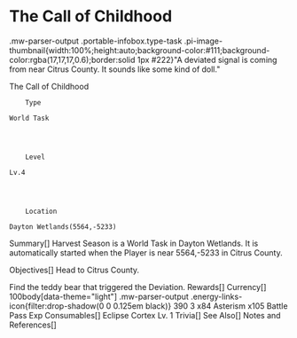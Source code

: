 # The Call of Childhood

.mw-parser-output .portable-infobox.type-task .pi-image-thumbnail{width:100%;height:auto;background-color:#111;background-color:rgba(17,17,17,0.6);border:solid 1px #222}"A deviated signal is coming from near Citrus County. It sounds like some kind of doll."

The Call of Childhood

	

	
		Type
	
	World Task



	
		Level
	
	Lv.4



	
		Location
	
	Dayton Wetlands(5564,-5233)





Summary[]
Harvest Season is a World Task in Dayton Wetlands. It is automatically started when the Player is near 5564,-5233 in Citrus County.

Objectives[]
Head to Citrus County.

Find the teddy bear that triggered the Deviation.
Rewards[]
Currency[]
 100body[data-theme="light"] .mw-parser-output .energy-links-icon{filter:drop-shadow(0 0 0.125em black)}
390
 3
x84 Asterism
x105 Battle Pass Exp
Consumables[]
Eclipse Cortex Lv. 1
Trivia[]
See Also[]
Notes and References[]
